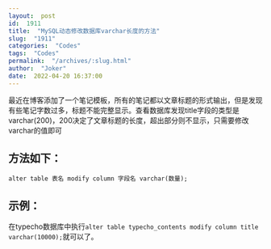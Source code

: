 ```yaml
---
layout:  post
id:  1911
title:  "MySQL动态修改数据库varchar长度的方法"
slug:  "1911"
categories:  "Codes"
tags:  "Codes"
permalink:  "/archives/:slug.html"
author:  "Joker"
date:  2022-04-20 16:37:00
---
```




最近在博客添加了一个笔记模板，所有的笔记都以文章标题的形式输出，但是发现有些笔记字数过多，标题不能完整显示。查看数据库发现title字段的类型是varchar(200)，200决定了文章标题的长度，超出部分则不显示，只需要修改varchar的值即可

<!--more-->

方法如下：
----------------------

    alter table 表名 modify column 字段名 varchar(数量);

示例：
----------------------

在typecho数据库中执行`alter table typecho_contents modify column title varchar(10000);`就可以了。
